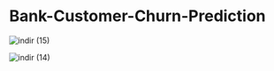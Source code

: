 # Bank-Customer-Churn-Prediction



![indir (15)](https://user-images.githubusercontent.com/97463861/210009718-58254fe1-ccc5-45ec-b158-14cae1c6fb16.png)


![indir (14)](https://user-images.githubusercontent.com/97463861/210009697-a4fcd981-fb4b-4b24-8dfd-3f9921bec18e.png)
